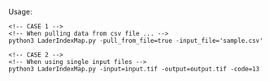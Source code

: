 Usage: 

    <!-- CASE 1 -->
    <!-- When pulling data from csv file ... -->
    python3 LaderIndexMap.py -pull_from_file=true -input_file='sample.csv'

    <!-- CASE 2 -->
    <!-- When using single input files -->
    python3 LaderIndexMap.py -input=input.tif -output=output.tif -code=13